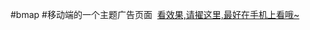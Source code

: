 #bmap
#移动端的一个主题广告页面
  <a href="http://htmlpreview.github.io/?https://github.com/zhangjt/bmap/blob/master/index.html">看效果,请擢这里,最好在手机上看哦~</a>
